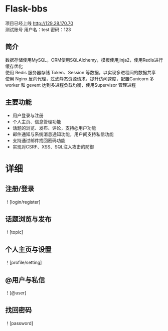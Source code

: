 # Flask-bbs
项目已经上线 http://129.28.170.70  
测试账号 用户名：test 密码：123  
## 简介  
数据存储使用MySQL，ORM使用SQLAlchemy，模板使用jinja2，使用Redis进行缓存优化  
使用 Redis 服务器存储 Token、Session 等数据，以实现多进程间的数据共享  
使用 Nginx 反向代理，过滤静态资源请求，提升访问速度，配置Gunicorn 多 worker 和 gevent 达到多进程负载均衡，使用Supervisor 管理进程  
## 主要功能  
- 用户登录与注册  
- 个人主页、信息管理功能  
- 话题的浏览、发布、评论，支持@用户功能  
- 邮件通知与系统消息通知功能，用户间支持私信功能  
- 支持通过邮件找回密码功能  
- 实现对CSRF、XSS、SQL注入攻击的防御  
# 详细
## 注册/登录
！[login/register]
## 话题浏览与发布
！[topic]
## 个人主页与设置
！[profile/setting]
## @用户与私信
！[@user]
## 找回密码
！[password]
